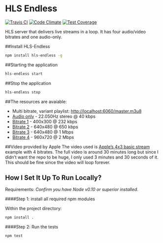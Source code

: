 HLS Endless
===========
[![Travis CI](https://travis-ci.org/dayvson/hls-endless.svg?branch=master)](https://travis-ci.org/dayvson/hls-endless.svg?branch=master)
 [![Code Climate](https://codeclimate.com/github/dayvson/hls-endless/badges/gpa.svg)](https://codeclimate.com/github/dayvson/hls-endless)
 [![Test Coverage](https://codeclimate.com/github/dayvson/hls-endless/badges/coverage.svg)](https://codeclimate.com/github/dayvson/hls-endless)
 
HLS server that delivers live streams in a loop. It has four audio/video bitrates and one audio-only.

##Install HLS-Endless
```Bash
npm install hls-endless -g
```

##Starting the application
```Bash
hls-endless start
```

##Stop the application
```Bash
hls-endless stop
```

##The resources are avaiable:

* Multi bitrate, variant playlist: [http://localhost:6060/master.m3u8](http://localhost:6060/master.m3u8)
* [Audio only](http://localhost:6060/bitrate_1.m3u8) - 22.050Hz stereo @ 40 kbps
* [Bitrate 1](http://localhost:6060/bitrate_1.m3u8)  - 400x300 @ 232 kbps
* [Bitrate 2](http://localhost:6060/bitrate_2.m3u8)  - 640x480 @ 650 kbps
* [Bitrate 3](http://localhost:6060/bitrate_3.m3u8)  - 640x480 @ 1 Mbps
* [Bitrate 4](http://localhost:6060/bitrate_4.m3u8)  - 960x720 @ 2 Mbps


##Video provided by Apple
The video used is [Apple’s 4x3 basic stream](https://developer.apple.com/resources/http-streaming/examples/) example with 4 bitrates. The full video is around 30 minutes long but since I didn’t want the repo to be huge, I only used 3 minutes and 30 seconds of it. This should be fine since the video will loop forever.


## How I Set It Up To Run Locally?
Requirements: *Confirm you have Node v0.10 or superior installed.*

####Step 1: install all required npm modules

Within the project directory:

```Bash
npm install .
```

####Step 2: Run the tests
```Bash
npm test
```
